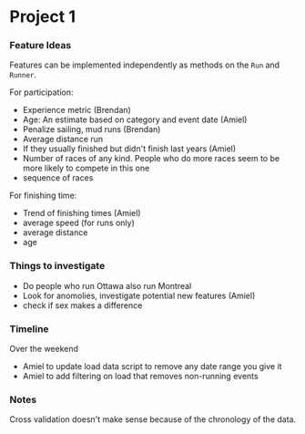 # Project 1

### Feature Ideas
Features can be implemented independently as methods on the `Run` and `Runner`.

For participation:
- Experience metric (Brendan)
- Age: An estimate based on category and event date (Amiel)
- Penalize sailing, mud runs (Brendan)
- Average distance run
- If they usually finished but didn't finish last years (Amiel)
- Number of races of any kind. People who do more races seem to be more likely to compete in this one
- sequence of races

For finishing time:
- Trend of finishing times (Amiel)
- average speed (for runs only)
- average distance 
- age


### Things to investigate

- Do people who run Ottawa also run Montreal
- Look for anomolies, investigate potential new features (Amiel)
- check if sex makes a difference

### Timeline

Over the weekend

- Amiel to update load data script to remove any date range you give it
- Amiel to add filtering on load that removes non-running events


### Notes

Cross validation doesn't make sense because of the chronology of the data.



